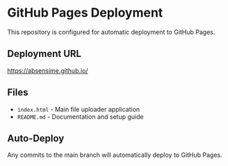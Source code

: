 # GitHub Pages Deployment

This repository is configured for automatic deployment to GitHub Pages.

## Deployment URL
https://absensime.github.io/

## Files
- `index.html` - Main file uploader application
- `README.md` - Documentation and setup guide

## Auto-Deploy
Any commits to the main branch will automatically deploy to GitHub Pages.
